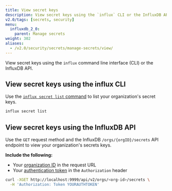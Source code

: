 ```yaml
---
title: View secret keys
description: View secret keys using the `influx` CLI or the InfluxDB API.
v2.0/tags: [secrets, security]
menu:
  influxdb_2_0:
    parent: Manage secrets
weight: 302
aliases:
  - /v2.0/security/secrets/manage-secrets/view/
---
```


View secret keys using the `influx` command line interface (CLI) or the InfluxDB API.

## View secret keys using the influx CLI
Use the [`influx secret list` command](/v2.0/reference/cli/influx/secret/list/)
to list your organization's secret keys.

```sh
influx secret list
```

## View secret keys using the InfluxDB API
Use the `GET` request method and the InfluxDB `/orgs/{orgID}/secrets` API endpoint
to view your organization's secrets keys.

**Include the following:**

- Your [organization ID](/v2.0/organizations/view-orgs/#view-your-organization-id) in the request URL
- Your [authentication token](/v2.0/security/tokens/view-tokens/) in the `Authorization` header

<!-- -->
```sh
curl -XGET http://localhost:9999/api/v2/orgs/<org-id>/secrets \
  -H 'Authorization: Token YOURAUTHTOKEN'
```
